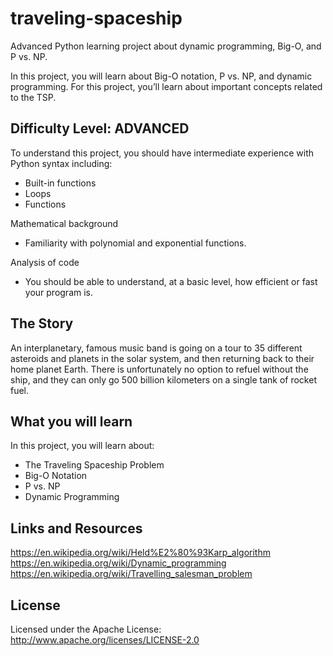 # traveling-spaceship

Advanced Python learning project about dynamic programming, Big-O, and P vs. NP.

In this project, you will learn about Big-O notation, P vs. NP, and dynamic programming. For this project, you’ll learn about important concepts related to the TSP. 

## Difficulty Level:  ADVANCED

To understand this project, you should have intermediate experience with Python syntax including:
* Built-in functions
* Loops
* Functions

Mathematical background
* Familiarity with polynomial and exponential functions.

Analysis of code
* You should be able to understand, at a basic level, how efficient or fast your program is.



## The Story

An interplanetary, famous music band is going on a tour to 35 different asteroids and planets in the solar system, and then returning back to their home planet Earth. There is unfortunately no option to refuel without the ship, and they can only go 500 billion kilometers on a single tank of rocket fuel.

## What you will learn

In this project, you will learn about:
* The Traveling Spaceship Problem
* Big-O Notation
* P vs. NP
* Dynamic Programming

## Links and Resources
https://en.wikipedia.org/wiki/Held%E2%80%93Karp_algorithm
https://en.wikipedia.org/wiki/Dynamic_programming
https://en.wikipedia.org/wiki/Travelling_salesman_problem


## License

Licensed under the Apache License: http://www.apache.org/licenses/LICENSE-2.0
